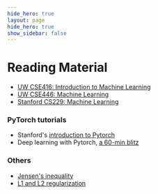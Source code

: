 ```yaml
---
hide_hero: true
layout: page
hide_hero: true
show_sidebar: false
---
```


# Reading Material

* [UW CSE416: Introduction to Machine Learning](https://courses.cs.washington.edu/courses/cse416/)<br>
* [UW CSE446: Machine Learning](https://courses.cs.washington.edu/courses/cse446/)<br>
* [Stanford CS229: Machine Learning](https://cs229.stanford.edu/)


### PyTorch tutorials
* Stanford's [introduction to Pytorch](https://cs230.stanford.edu/blog/pytorch/)
* Deep learning with Pytorch, [a 60-min blitz](https://pytorch.org/tutorials/beginner/deep_learning_60min_blitz.html)


### Others

* [Jensen's inequality](https://www.youtube.com/watch?v=u0_X2hX6DWE)
* [L1 and L2 regularization](https://towardsdatascience.com/visualizing-regularization-and-the-l1-and-l2-norms-d962aa769932)
